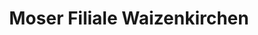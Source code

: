 ---
title: "Moser Filiale Waizenkirchen"
url: /waizenkirchen/moser-filiale-waizenkirchen/
shop: Metzgerei
---